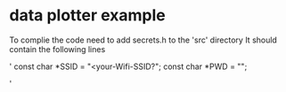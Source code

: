 # data plotter example

To complie the code need to add secrets.h to the 'src' directory
It should contain the following lines

'
const char *SSID = "<your-Wifi-SSID?";
const char *PWD = "<your-Wifi-passoword>"; 

'

